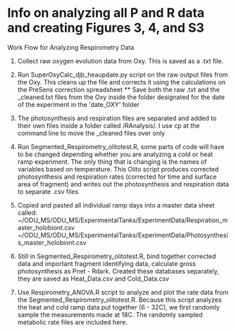 # Info on analyzing all P and R data and creating Figures 3, 4, and S3

Work Flow for Analyzing Respirometry Data

1. Collect raw oxygen evolution data from Oxy. This is saved as a .txt file. 

2. Run SuperOxyCalc_djb_heaupdate.py script on the raw output files from the Oxy. This cleans up the file and corrects it using the calculations on the PreSens correction spreadsheet
** Save both the raw .txt and the _cleaned.txt files from the Oxy inside the folder designated for the date of the experiment in the 'date_OXY' folder

3. The photosynthesis and respiration files are separated and added to their own files inside a folder called /RAnalysis/. I use cp at the command line to move the _cleaned files over only

4. Run Segmented_Respirometry_olitotest.R, some parts of code will have to be changed depending whether you are analyzing a cold or heat ramp experiment. The only thing that is changing is the names of variables based on temperature. This Olito script produces corrected photosynthesis and respiration rates (corrected for time and surface area of fragment) and writes out the photosynthesis and respiration data to separate .csv files

5. Copied and pasted all individual ramp days into a master data sheet called: 
~/ODU_MS/ODU_MS/ExperimentalTanks/ExperimentData/Respiration_master_holobiont.csv
~/ODU_MS/ODU_MS/ExperimentalTanks/ExperimentData/Photosynthesis_master_holobiont.csv

6. Still in Segmented_Respirometry_olitotest.R, bind together corrected data and important fragment identifying data, calculate gross photosynthesis as Pnet - Rdark. Created these databases separately, they are saved as Heat_Data.csv and Cold_Data.csv

7. Use Respirometry_ANOVA.R script to analyze and plot the rate data from the Segmented_Respirometry_olitotest.R. Because this script analyzes the heat and cold ramp data put together (6 - 32C), we first randomly sample the measurements made at 18C. The randomly sampled metabolic rate files are included here. 

